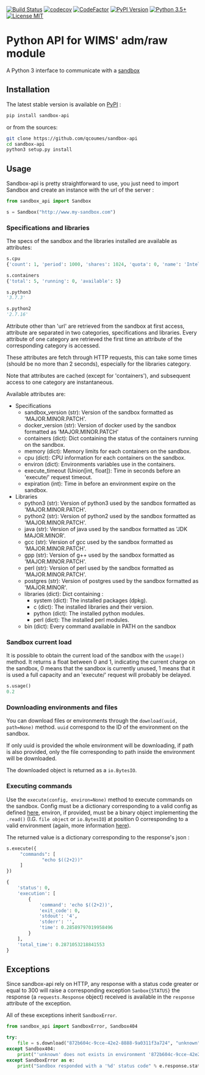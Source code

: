 [![Build Status](https://travis-ci.org/qcoumes/sandbox-api.svg?branch=master)](https://travis-ci.org/qcoumes/sandbox-api)
[![codecov](https://codecov.io/gh/qcoumes/sandbox-api/branch/master/graph/badge.svg)](https://codecov.io/gh/qcoumes/sandbox-api)
[![CodeFactor](https://www.codefactor.io/repository/github/qcoumes/sandbox-api/badge)](https://www.codefactor.io/repository/github/qcoumes/sandbox-api)
[![PyPI Version](https://badge.fury.io/py/sandbox-api.svg)](https://badge.fury.io/py/sandbox-api)
[![Python 3.5+](https://img.shields.io/badge/python-3.5+-brightgreen.svg)](#)
[![License MIT](https://img.shields.io/badge/license-MIT-brightgreen.svg)](https://github.com/qcoumes/sandbox-api/blob/master/LICENSE)

# Python API for WIMS' adm/raw module

A Python 3 interface to communicate with a [sandbox](https://github.com/PremierLangage/sandbox)


## Installation

The latest stable version is available on [PyPI](https://pypi.org/project/sandbox-api/) :

```bash
pip install sandbox-api
```

or from the sources:

```bash
git clone https://github.com/qcoumes/sandbox-api
cd sandbox-api
python3 setup.py install
```
 
 
 ## Usage
 
 Sandbox-api is pretty straightforward to use, you just need to import Sandbox and create
 an instance with the url of the server :
 
 ```python
from sandbox_api import Sandbox

s = Sandbox("http://www.my-sandbox.com")
```

### Specifications and libraries

The specs of the sandbox and the libraries installed are available as attributes:

```python
s.cpu
{'count': 1, 'period': 1000, 'shares': 1024, 'quota': 0, 'name': 'Intel(R) Core(TM) i7-8700K CPU @ 3.70GHz'}

s.containers
{'total': 5, 'running': 0, 'available': 5}

s.python3
'3.7.3'

s.python2
'2.7.16'
```

Attribute other than 'url' are retrieved from the sandbox at first access, attribute are
separated in two categories, specifications and libraries. Every attribute of one category are
retrieved the first time an attribute of the corresponding category is accessed.

These attributes are fetch through HTTP requests, this can take some times (should be no more
than 2 seconds), especially for the libraries category.

Note that attributes are cached (except for 'containers'), and subsequent access to one category
are instantaneous.

Available attributes are:

* Specifications
    *   sandbox_version (str): Version of the sandbox formatted as 'MAJOR.MINOR.PATCH'.
    *   docker_version (str): Version of docker used by the sandbox formatted as 'MAJOR.MINOR.PATCH'
    *   containers (dict): Dict containing the status of the containers running on the sandbox.
    *   memory (dict): Memory limits for each containers on the sandbox.
    *   cpu (dict): CPU information for each containers on the sandbox.
    *   environ (dict): Environments variables use in the containers.
    *   execute_timeout (Union[int, float]): Time in seconds before an 'execute/' request timeout.
    *   expiration (int): Time in before an environment expire on the sandbox.
* Libraries
    *   python3 (str): Version of python3 used by the sandbox formatted as 'MAJOR.MINOR.PATCH'.
    *   python2 (str): Version of python2 used by the sandbox formatted as 'MAJOR.MINOR.PATCH'.
    *   java (str): Version of java used by the sandbox formatted as 'JDK MAJOR.MINOR'.
    *   gcc (str): Version of gcc used by the sandbox formatted as 'MAJOR.MINOR.PATCH'.
    *   gpp (str): Version of g++ used by the sandbox formatted as 'MAJOR.MINOR.PATCH'.
    *   perl (str): Version of perl used by the sandbox formatted as 'MAJOR.MINOR.PATCH'.
    *   postgres (str): Version of postgres used by the sandbox formatted as 'MAJOR.MINOR'.
    *   libraries (dict): Dict containing :
        *   system (dict): The installed packages (dpkg).
        *   c (dict): The installed libraries and their version.
        *   python (dict): The installed python modules.
        *   perl (dict): The installed perl modules.
    *   bin (dict): Every command available in PATH on the sandbox


### Sandbox current load

It is possible to obtain the current load of the sandbox with the `usage()` method.
It returns a float between 0 and 1, indicating the current charge on the sandbox, 0 means that the
sandbox is currently unused, 1 means that it is used a full capacity and an 'execute/' request will
probably be delayed.

```python
s.usage()
0.2
```


### Downloading environments and files

You can download files or environments through the `download(uuid, path=None)` method. `uuid`
correspond to the ID of the environment on the sandbox.

If only uuid is provided the whole environment will be downloading, if path is also provided, only
the file corresponding to path inside the environment will be downloaded.

The downloaded object is returned as a `io.BytesIO`.


### Executing commands

Use the `execute(config, environ=None)` method to execute commands on the sandbox. Config
must be a dictionary corresponding to a valid config as defined
[here](https://documenter.getpostman.com/view/7955851/S1a915EG?version=latest#872b604c-9cce-42e2-8888-9a0311f3a724),
environ, if provided, must be a binary object implementing the `.read()` (I.G. `file object` or
`io.BytesIO`) at position 0 corresponding to a valid environment (again, more information
[here](https://documenter.getpostman.com/view/7955851/S1a915EG?version=latest#872b604c-9cce-42e2-8888-9a0311f3a724)).

The returned value is a dictionary corresponding to the response's json :

```python
s.execute({
     "commands": [
             "echo $((2+2))"
     ]
})

{
    'status': 0,
    'execution': [
        {
            'command': 'echo $((2+2))',
            'exit_code': 0,
            'stdout': '4',
            'stderr': '',
            'time': 0.28589797019958496
        }
    ],
    'total_time': 0.2871053218841553
}
```

## Exceptions

Since sandbox-api rely on HTTP, any response with a status code greater or equal to 300 will raise
a corresponding exception `Sanbox{STATUS}` the response (a `requests.Response` object) received is
available in the `response` attribute of the exception.

All of these exceptions inherit `SandboxError`.

```python
from sandbox_api import SandboxError, Sandbox404

try:
    file = s.download("872b604c-9cce-42e2-8888-9a0311f3a724", "unknown")
except Sandbox404:
    print("'unknown' does not exists in environment '872b604c-9cce-42e2-8888-9a0311f3a724'")
except SandboxError as e:
    print("Sandbox responded with a '%d' status code" % e.response.status_code)
```